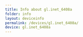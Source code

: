 ```yaml
---
title: Info about gl.inet_6408a
folder: info
layout: deviceinfo
permalink: /devices/gl.inet_6408a/
device: gl.inet_6408a
---
```

